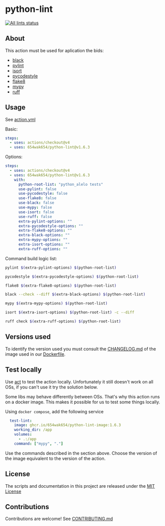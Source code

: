 # python-lint

<p align="left">
  <a href="https://github.com/654wak654/python-lint"><img alt="All lints status" src="https://github.com/654wak654/python-lint/workflows/all-lints/badge.svg"></a></p>

## About

This action must be used for aplication the bids:

- [black](https://github.com/psf/black)
- [pylint](https://www.pylint.org/)
- [isort](https://github.com/timothycrosley/isort)
- [pycodestyle](https://pycodestyle.readthedocs.io)
- [flake8](http://flake8.pycqa.org)
- [mypy](http://mypy-lang.org/)
- [ruff](https://astral.sh/ruff)

## Usage

See [action.yml](action.yml)

Basic:

```yml
steps:
  - uses: actions/checkout@v4
  - uses: 654wak654/python-lint@v1.6.3
```

Options:

```yml
steps:
  - uses: actions/checkout@v4
  - uses: 654wak654/python-lint@v1.6.3
    with:
      python-root-list: "python_alelo tests"
      use-pylint: false
      use-pycodestyle: false
      use-flake8: false
      use-black: false
      use-mypy: false
      use-isort: false
      use-ruff: false
      extra-pylint-options: ""
      extra-pycodestyle-options: ""
      extra-flake8-options: ""
      extra-black-options: ""
      extra-mypy-options: ""
      extra-isort-options: ""
      extra-ruff-options: ""
```

Command build logic list:

```bash
pylint $(extra-pylint-options) $(python-root-list)

pycodestyle $(extra-pycodestyle-options) $(python-root-list)

flake8 $(extra-flake8-options) $(python-root-list)

black --check --diff $(extra-black-options) $(python-root-list)

mypy $(extra-mypy-options) $(python-root-list)

isort $(extra-isort-options) $(python-root-list) -c --diff

ruff check $(extra-ruff-options) $(python-root-list)
```

## Versions used

To identify the version used you must consult the [CHANGELOG.md](https://github.com/654wak654/python-lint-image/blob/master/CHANGELOG.md) of the image used in our [Dockerfile](https://github.com/654wak654/python-lint-image/blob/master/Dockerfile).

## Test locally

Use [act](https://github.com/nektos/act) to test the action locally.
Unfortunately it still doesn't work on all OSs, if you can't use it try the solution below.

Some libs may behave differently between OSs.
That's why this action runs on a docker image. This makes it possible for us to test some things locally.

Using `docker compose`, add the following service

```yml
  test-lint:
    image: ghcr.io/654wak654/python-lint-image:1.6.3
    working_dir: /app
    volumes:
      - .:/app
    command: ["mypy", "."]
```

Use the commands described in the section above. Choose the version of the image equivalent to the version of the action.

## License

The scripts and documentation in this project are released under the [MIT License](LICENSE)

## Contributions

Contributions are welcome! See [CONTRIBUTING.md](CONTRIBUTING.md)
